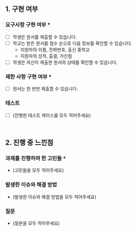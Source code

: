 <!--
## 0. 작성 참고 사항
다음 템플릿의 내용을 모두 채운 후 제출해주세요.
> 제목 옆 별표(*) 표시가 없다면 선택사항이므로 채우지 않아도 됩니다.

해당 Pull Request를 바탕으로 면접을 진행할 예정입니다. 성실하게 작성해주세요.
또한 모든 인턴 선발을 마친 후 지원자 모두의 PR에 리뷰를 해드릴 예정입니다.
리뷰 반영은 선택 사항이니 참고 바랍니다.

해당 에디터가 어렵다면 markdown을 키워드로 검색해서 알아보세요!
-->

## 1. 구현 여부
### 요구사항 구현 여부 *
- [ ]  학생은 원서를 제출할 수 있습니다.
- [ ]  학교는 받은 원서를 점수 순으로 다음 정보를 확인할 수 있습니다.
    - 지원자의 이름, 전화번호, 출신 중학교
    - 지원자의 성적, 출결, 가산점
- [ ]  학생은 자신이 제출한 원서의 상태를 확인할 수 있습니다.

### 제한 사항 구현 여부 *
- [ ]  원서는 한 번만 제출할 수 있습니다.

### 테스트
- [ ] (진행한 테스트 케이스를 모두 적어주세요)

<br>

## 2. 진행 중 느낀점
### 과제를 진행하며 한 고민들 *
- (고민들을 모두 적어주세요)

### 발생한 이슈와 해결 방법
- (발생한 이슈와 해결 방법을 모두 적어주세요)

### 질문
- (질문을 모두 적어주세요)
